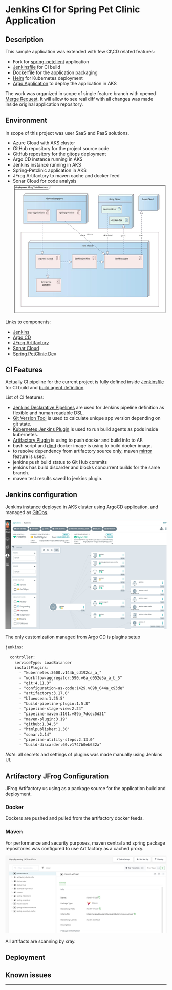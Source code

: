 # Jenkins CI for Spring Pet Clinic Application 

## Description 
This sample application was extended with few CI\CD related features:
* Fork for [spring-petclient](https://github.com/SergeyDz/spring-petclinic/tree/feature/jenkins-build) application
* [Jenkinsfile](https://github.com/SergeyDz/spring-petclinic/blob/feature/jenkins-build/Jenkinsfile) for CI build 
* [Dockerfile](https://github.com/SergeyDz/spring-petclinic/blob/feature/jenkins-build/Dockerfile) for the application packaging
* [Helm](https://github.com/SergeyDz/spring-petclinic/tree/feature/jenkins-build/helm/spring-petclinic) for Kubernetes deployment 
* [Argo Application](https://github.com/SergeyDz/spring-petclinic/tree/feature/jenkins-build/helm/spring-petclinic) to deploy the application in AKS

The work was organized in scope of single feature branch with opened [Merge Request](https://github.com/SergeyDz/spring-petclinic/pull/2/files). It will allow to see real diff with all changes was made inside original application repository. 

## Environment 
In scope of this project was user SaaS and PaaS solutions.
* Azure Cloud with AKS cluster
* GitHub repository for the project source code 
* GitHub repository for the gitops deployment
* Argo CD instance running in AKS
* Jenkins instance running in AKS 
* Spring-Petclinic application in AKS
* JFrog Artifactory to maven cache and docker feed
* Sonar Cloud for code analysis 
![Components of the environment](./docs/components.jpg)

Links to components: 
* [Jenkins](http://52.142.20.66:8080/)
* [Argo CD](https://52.142.16.113/)
* [JFrog Artifactory](http://example.com/)
* [Sonar Cloud](https://sonarcloud.io/project/overview?id=SergeyDz_spring-petclinic)
* [Spring PetClinic Dev](http://20.121.234.160/)


## CI Features 
Actually CI pipeline for the current project is fully defined inside [Jenkinsfile](https://github.com/SergeyDz/spring-petclinic/blob/feature/jenkins-build/Jenkinsfile) for CI build and [build agent definition](https://github.com/SergeyDz/spring-petclinic/blob/feature/jenkins-build/jenkins.k8s.yaml).

List of CI features:
* [Jenkins Declarative Pipelines](https://www.jenkins.io/doc/book/pipeline/syntax/) are used for Jenkins pipeline definition as flexible and human readable DSL. 
* [Git Version Tool](https://github.com/GitTools/GitVersion) is used to calculate unique app version depending on git state.
* [Kubernetes Jenkins Plugin](https://plugins.jenkins.io/kubernetes/) is used to run build agents as pods inside kubernetes.
* [Artifactory Plugin](https://plugins.jenkins.io/artifactory/) is using to push docker and build info to AF.
* bash script and [dind](https://github.com/jpetazzo/dind) docker image is using to build docker image.
* to resolve dependency from artifactory source only, maven [mirror](https://github.com/SergeyDz/spring-petclinic/tree/feature/jenkins-build/helm/spring-petclinic) feature is used.
* jenkins push build status to Git Hub commits
* jenkins has build discarder and blocks concurrent builds for the same branch. 
* maven test results saved to jenkins plugin.


## Jenkins configuration 
Jenkins instance deployed in AKS cluster using ArgoCD application, and managed as [GitOps](https://github.com/SergeyDz/argocd-education/tree/main/helm/jenkins).

![Argo CD](./docs/jenkins-argo.jpg)

The only customization managed from Argo CD is plugins setup
```
jenkins: 

  controller:
    serviceType: LoadBalancer
    installPlugins: 
      - "kubernetes:3600.v144b_cd192ca_a_"
      - "workflow-aggregator:590.v6a_d052e5a_a_b_5"
      - "git:4.11.3"
      - "configuration-as-code:1429.v09b_044a_c93de"
      - "artifactory:3.17.0"
      - "blueocean:1.25.5"
      - "build-pipeline-plugin:1.5.8"
      - "pipeline-stage-view:2.24"
      - "pipeline-maven:1161.v89a_7dcec5d31"
      - "maven-plugin:3.19"
      - "github:1.34.5"
      - "htmlpublisher:1.30"
      - "sonar:2.14"
      - "pipeline-utility-steps:2.13.0"
      - "build-discarder:60.v1747b0eb632a"
```

_Note_: all secrets and settings of plugins was made manually using Jenkins UI. 


## Artifactory JFrog Configuration
JFrog Artifactory us using as a package source for the application build and deployment.

### Docker
Dockers are pushed and pulled from the artifactory docker feeds. 

### Maven 
For performance and security purposes, maven central and spring package repositories was configured to use Artifactory as a cached proxy. 

![Maven](./docs/artifactory-maven.jpg)

All artifacts are scanning by xray. 

## Deployment 

## Known issues



<hr/>